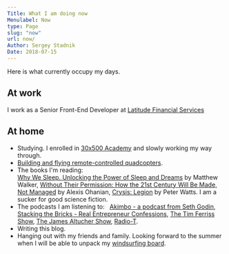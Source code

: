 ```yaml
---
Title: What I am doing now
Menulabel: Now
type: Page
slug: "now"
url: now/
Author: Sergey Stadnik
Date: 2018-07-15
---
```


Here is what currently occupy my days.

## At work

I work as a Senior Front-End Developer at [Latitude Financial Services](https://www.latitudefinancial.com.au/)

## At home

- Studying. I enrolled in [30x500 Academy](https://30x500.com/academy/) and slowly working my way through.
- [Building and flying remote-controlled quadcopters](/tags/multirotors/).
- The books I'm reading:  
[Why We Sleep. Unlocking the Power of Sleep and Dreams](https://www.simonandschuster.com/books/Why-We-Sleep/Matthew-Walker/9781501144325) by Matthew Walker,
<a href="https://www.amazon.com/Without-Their-Permission-Century-Managed-ebook/dp/B00BAXFJ16">Without Their Permission: How the 21st Century Will Be Made, Not Managed</a> by Alexis Ohanian, [Crysis: Legion](https://www.amazon.com/dp/B004IPP8UA/ref=dp-kindle-redirect?_encoding=UTF8&btkr=1) by  Peter Watts. I am a sucker for good science fiction.
- The podcasts I am listening to:  
[Akimbo - a podcast from Seth Godin](https://www.akimbo.me/), [Stacking the Bricks - Real Entrepreneur Confessions](https://stackingthebricks.com/podcast/), <a href="https://tim.blog/podcast/">The Tim Ferriss Show</a>, <a href="https://www.jamesaltucher.com/category/the-james-altucher-show/">The James Altucher Show</a>, <a href="https://radio-t.com/">Radio-T</a>.
- Writing this blog.
- Hanging out with my friends and family. Looking forward to the summer when I will be able to unpack my [windsurfing board](/tags/windsurfing/).
